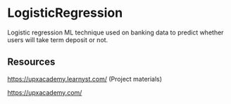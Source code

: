 # LogisticRegression
Logistic regression ML technique used on banking data to predict whether users will take term deposit or not.

## Resources 

https://upxacademy.learnyst.com/ (Project materials)

https://upxacademy.com/
